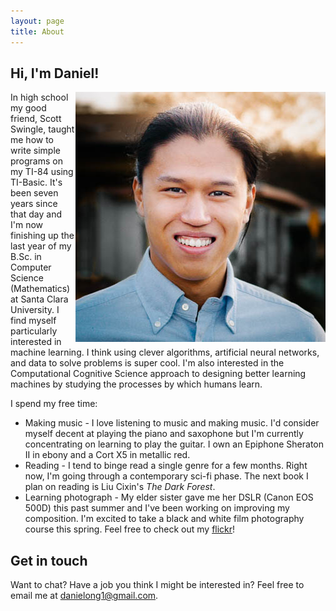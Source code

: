 ```yaml
---
layout: page
title: About
---
```


## Hi, I'm Daniel!

<img src="/images/profile.jpg" align="right" alt="Profile">

In high school my good friend, Scott Swingle, taught me how to write simple programs on my TI-84 using TI-Basic. It's been seven years since that day and I'm now finishing up the last year of my B.Sc. in Computer Science (Mathematics) at Santa Clara University. I find myself particularly interested in machine learning. I think using clever algorithms, artificial neural networks, and data to solve problems is super cool. I'm also interested in the Computational Cognitive Science approach to designing better learning machines by studying the processes by which humans learn.

I spend my free time:

* Making music - I love listening to music and making music. I'd consider myself decent at playing the piano and saxophone but I'm currently concentrating on learning to play the guitar. I own an Epiphone Sheraton II in ebony and a Cort X5 in metallic red.
* Reading - I tend to binge read a single genre for a few months. Right now, I'm going through a contemporary sci-fi phase. The next book I plan on reading is Liu Cixin's *The Dark Forest*.
* Learning photograph - My elder sister gave me her DSLR (Canon EOS 500D) this past summer and I've been working on improving my composition. I'm excited to take a black and white film photography course this spring. Feel free to check out my [flickr](https://www.flickr.com/photos/36200327@N06/)!

## Get in touch
Want to chat? Have a job you think I might be interested in? Feel free to email me at <a href="mailto:danielong1@gmail.com" target="_top">danielong1@gmail.com</a>.